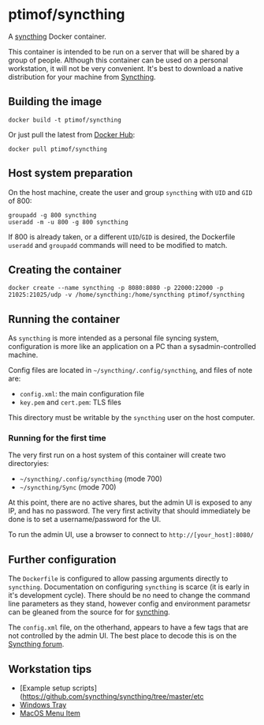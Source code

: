 # ptimof/syncthing

A [syncthing](https://github.com/syncthing) Docker container.

This container is intended to be run on a server that will be shared by 
a group of people. Although this container can be used on a personal
workstation, it will not be very convenient. It's best to download a native
distribution for your machine from [Syncthing](http://syncthing.net).

## Building the image

	docker build -t ptimof/syncthing

Or just pull the latest from [Docker Hub](https://registry.hub.docker.com/u/ptimof/syncthing/):

	docker pull ptimof/syncthing

## Host system preparation

On the host machine, create the user and group `syncthing` with `UID` and `GID` of 800:

	groupadd -g 800 syncthing
	useradd -m -u 800 -g 800 syncthing

If 800 is already taken, or a different `UID`/`GID` is desired, the Dockerfile `useradd`
and `groupadd` commands will need to be modified to match.

## Creating the container

	docker create --name syncthing -p 8080:8080 -p 22000:22000 -p 21025:21025/udp -v /home/syncthing:/home/syncthing ptimof/syncthing

## Running the container

As `syncthing` is more intended as a personal file syncing system, configuration
is more like an application on a PC than a sysadmin-controlled machine.

Config files are located in `~/syncthing/.config/syncthing`, and files of note are:

* `config.xml`: the main configuration file
* `key.pem` and `cert.pem`: TLS files

This directory must be writable by the `syncthing` user on the host computer.

### Running for the first time

The very first run on a host system of this container will create two directoryies:

* `~/syncthing/.config/syncthing` (mode 700)
* `~/syncthing/Sync` (mode 700)

At this point, there are no active shares, but the admin UI is exposed to any IP,
and has no password. The very first activity that should immediately be done is
to set a username/password for the UI.

To run the admin UI, use a browser to connect to `http://[your_host]:8080/`

## Further configuration

The `Dockerfile` is configured to allow passing arguments directly to  `syncthing`.
Documentation on configuring `syncthing` is scarce (it is early in it's development
cycle). There should be no need to change the command line parameters as they stand,
however config and environment parametsr can be gleaned from the source for
for [syncthing](https://github.com/syncthing/syncthing/blob/master/cmd/syncthing/main.go).

The `config.xml` file, on the otherhand, appears to have a few tags that are not controlled
by the admin UI. The best place to decode this is on the
[Syncthing forum](https://discourse.syncthing.net).

## Workstation tips

* [Example setup scripts](https://github.com/syncthing/syncthing/tree/master/etc
* [Windows Tray](https://discourse.syncthing.net/t/syncthingtray-for-windows/586)
* [MacOS Menu Item](https://discourse.syncthing.net/t/syncthing-bar-for-os-x/1582)


